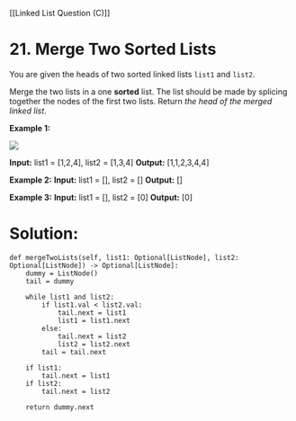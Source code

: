 [[Linked List Question (C)]]
# 21. Merge Two Sorted Lists

You are given the heads of two sorted linked lists `list1` and `list2`.

Merge the two lists in a one **sorted** list. The list should be made by splicing together the nodes of the first two lists.
Return _the head of the merged linked list_.

**Example 1:**

![](https://assets.leetcode.com/uploads/2020/10/03/merge_ex1.jpg)

**Input:** list1 = [1,2,4], list2 = [1,3,4]
**Output:** [1,1,2,3,4,4]

**Example 2:**
**Input:** list1 = [], list2 = []
**Output:** []

**Example 3:**
**Input:** list1 = [], list2 = [0]
**Output:** [0]

# Solution:
	def mergeTwoLists(self, list1: Optional[ListNode], list2: Optional[ListNode]) -> Optional[ListNode]:
        dummy = ListNode()
        tail = dummy
        
        while list1 and list2:
            if list1.val < list2.val:
                tail.next = list1
                list1 = list1.next
            else:
                tail.next = list2
                list2 = list2.next                
            tail = tail.next
            
        if list1:
            tail.next = list1
        if list2:
            tail.next = list2
            
        return dummy.next